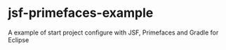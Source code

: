 jsf-primefaces-example
======================

A example of start project configure with JSF, Primefaces and Gradle for Eclipse
